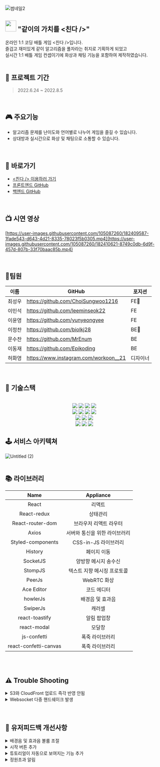 ![썸네일2](https://user-images.githubusercontent.com/105087260/182070652-d0fd7d0e-5e6b-428a-8447-de94e6957891.png)



 ##   <img src="https://user-images.githubusercontent.com/105087260/181887948-75a5a55b-7270-4154-a10e-72b09af0bc3f.png" width="35px"> "같이의 가치를 <친다 />"
 온라인 1:1 코딩 배틀 게임 <친다 />입니다.
 </br>
 즐겁고 재미있게 같이 알고리즘을 풀자라는 취지로 기획하게 되었고 
 </br>
 실시간 1:1 배틀 게임 컨셉이기에 화상과 채팅 기능을 포함하여 제작하였습니다.
<br />
<br />

## 📅 프로젝트 기간

> 2022.6.24 ~ 2022.8.5

<br />


## 🎮 주요기능
-  알고리즘 문제를 난이도와 언어별로 나누어 게임을 즐길 수 있습니다.
-  상대방과 실시간으로 화상 및 채팅으로 소통할 수 있습니다.

<br />

## 🔗 바로가기
- [<친다 /> 이용하러 가기](chinda.live)
- [프론트엔드 GitHub](https://github.com/ChoiSungwoo1216/Chin_da_FE)
- [백엔드 GitHub](https://github.com/biolkj28/AlgorithmGameProject-BE)

<br />

## 📺 시연 영상

[https://user-images.githubusercontent.com/105087260/182409587-1fade543-d643-4d21-8335-78023f5b0305.mp4](https://user-images.githubusercontent.com/105087260/182410621-8749c0db-6d9f-457d-807b-33f70baac85b.mp4)


<br />




##  👥팀원

| 이름     | GitHub                             | 포지션  |
| -------- | ---------------------------------- | --------- |
| 최성우   | https://github.com/ChoiSungwoo1216    | FE🔰 |
| 이민석   | https://github.com/leeminseok22     | FE |
| 이윤영   | https://github.com/yunyeongyee     | FE |
| 이정찬   | https://github.com/biolkj28       | BE🔰     |
| 문수찬   | https://github.com/MrEnum  | BE     |
| 이동재   | https://github.com/Epikoding  | BE     |
| 허화영  | https://www.instagram.com/workoon__21   | 디자이너  |


<br />

## 🔧 기술스택
 <br>
<div align=center>

  <img src="https://img.shields.io/badge/React-60d3f3?style=for-the-badge&logo=react&logoColor=black">
 <img src="https://img.shields.io/badge/styled-c260af?style=for-the-badge&logo=styledcomponents&logoColor=black">
  <img src="https://img.shields.io/badge/Redux-7247b5?style=for-the-badge&logo=redux&logoColor=white"> 
  <img src="https://img.shields.io/badge/Axios-5B0BB5?style=for-the-badge&logo=Axios&logoColor=white">
  
  <br>

  <img src="https://img.shields.io/badge/webrtc-333333?style=for-the-badge&logo=webrtc&logoColor=white">
<img src="https://img.shields.io/badge/SockJs-02B78F?style=for-the-badge&logo=SockJs&logoColor=white">
<img src="https://img.shields.io/badge/Stomp-4A86CF?style=for-the-badge&logo=Stomp&logoColor=white">
   <img src="https://img.shields.io/badge/PeerJS-569A31?style=for-the-badge&logo=Peer S3s3&logoColor=white">
  <br>

 
  <img src="https://img.shields.io/badge/AWS%20S3-232F3E?style=for-the-badge&logo=AmazonAWS&logoColor=FF9A00"/>
  <img src="https://img.shields.io/badge/AWS%20CloudFront-232F3E?style=for-the-badge&logo=AmazonAWS&logoColor=FF9A00"/>
  <img src="https://img.shields.io/badge/AWS%20Route%2053-232F3E?style=for-the-badge&logo=AmazonAWS&logoColor=FF9A00"/>
 
  <br>
  <img src="https://img.shields.io/badge/Visual%20Studio%20Code-0078d7.svg?style=for-the-badge&logo=visual-studio-code&logoColor=white">
  <img src="https://img.shields.io/badge/git-%23F05033.svg?style=for-the-badge&logo=git&logoColor=white">
  <img src="https://img.shields.io/badge/github-%23121011.svg?style=for-the-badge&logo=github&logoColor=white">
</div>
  

## 🕹 서비스 아키텍쳐  
![Untitled (2)](https://user-images.githubusercontent.com/105087260/182111620-31933be1-5cd6-4cc5-a9cf-2438c2fabc6c.png)
<br />
<br>

## 📚 라이브러리
|Name|Appliance|
|:---:|:---:|
|React|리액트|
|React-redux|상태관리|
|React-router-dom|브라우저 리액트 라우터|
|Axios|서버와 통신을 위한 라이브러리|
|Styled-components|CSS-in-JS 라이브러리|
|History|페이지 이동|
|SocketJS|양방향 메시지 송수신|
|StompJS|텍스트 지향 메시징 프로토콜|
|PeerJs|WebRTC 화상|
|Ace Editor|코드 에디터|
|howlerJs|배경음 및 효과음|
|SwiperJs|캐러셀|
|react-toastify|알림 팝업창|
|react-modal|모달창|
|js-confetti|폭죽 라이브러리|
|react-confetti-canvas|폭죽 라이브러리|

<br />
<br />

## ⚠️ Trouble Shooting

<details>
<summary> S3와 CloudFront 업로드 즉각 반영 안됨</summary>
<div markdown="1">
<br>
  * 문제
  <pre> S3 버킷의 내용을 변경했다고 하였지만 사이트에 반영이 되지 않는 이슈</pre>
 * 가설
    - 1. build과정에서 내용 누락 (압축하는 과정에서 정보 누락 가능성).
    - 2. S3 자체적으로 반영이 안되는 경우.
    - 3. CloudFront의 작동 방식의 문제.
 
   * 과정
    - 1. build과정에서 변하지 않는 `index.html`에 내용을 추가해보고 안의 내용물을 변경하고 배포해보았으나, build된 파일을 확인하니 문제가 없었지만, 반영이 되지 않았음.
    - 2. S3에 CloudFront를 연결하지 않고, 내용물은 변경하고 확인해 본 결과, 변경된 내용이 즉각 반응 됨.
 
   *  해결 
  CloudFront의 작동 방식에 대해서 찾아보니 S3에서 파일을 받아올 때 저장된 캐시가 24시간 유지되는 것을 확인하고 이를 무효화( Invalidations) 작업을 실행해 캐시를 삭제.
</div>
</details>

<details>
<summary> Websocket 다중 핸드쉐이크 발생 </summary>
<div markdown="1">
<br>
  * 문제
  <pre> Websocket 다중 핸드쉐이크 발생 </pre>
 * 가설
    - 1. build과정에서 내용 누락 (압축하는 과정에서 정보 누락 가능성).
    - 2. S3 자체적으로 반영이 안되는 경우.
    - 3. CloudFront의 작동 방식의 문제.
 
   * 과정
    - 1. build과정에서 변하지 않는 `index.html`에 내용을 추가해보고 안의 내용물을 변경하고 배포해보았으나, build된 파일을 확인하니 문제가 없었지만, 반영이 되지 않았음.
    - 2. S3에 CloudFront를 연결하지 않고, 내용물은 변경하고 확인해 본 결과, 변경된 내용이 즉각 반응 됨.
 
   *  해결 
  CloudFront의 작동 방식에 대해서 찾아보니 S3에서 파일을 받아올 때 저장된 캐시가 24시간 유지되는 것을 확인하고 이를 무효화( Invalidations) 작업을 실행해 캐시를 삭제.
</div>
</details>

<br />
<br />

## 🙆‍ 유저피드백 개선사항

<details>
  <summary>배경음 및 효과음 볼륨 조절</summary>
  
  * 피드백
  <pre> 볼륨 조절이 필요할 것 같다.<br>
 Mute 기능 추가 요청</pre>
  * 기능 개선
    - 배경음 및 효과음 볼륨을 on/off가 아닌 클릭으로 조절

</details>

<details>
  <summary>시작 버튼 추가</summary>
  
  * 피드백
  <pre>  스타트 버튼이 따로 있다면 어디 있는지 잘 보이지 않는다.<br> 
  입장 후 상대방과 ready를 했음에도 시작이 안되었다.<br> 
  만약 시작을 할 수 있는 버튼 등이 따로 있다면 조금 더 분명하게 나타나도 좋을 것 같다는 의견</pre>
 
  * 기능 개선
    - ready만 누르고 양쪽이 다 누르면 자동으로 시작되었던 기존의 방식에서 상대방이 ready를 눌렀는지 확인 할 수 있게 변경하였고 방장이 게임을 시작할 수 있게 버튼을 추가
</details>

<details>
  <summary>튜토리얼이 자동으로 보여지는 기능 추가</summary>
  
  * 피드백
  <pre>  뒤로 가기 버튼이나 따로 설명이 없어서 뒤로 갈 때 사용하기가 어렵다.<br> 
 이것저것 눌러보다가 언어 누르니까 뒤로 가게 되었다며 서비스에 대한 이해 부족으로 이탈율을 줄이기 위한 개선 필요</pre>
 
  * 기능 개선
    - 최초 사용자에게 튜토리얼이 자동으로 보여지는 기능 추가
</details>

<details>
  <summary>정원초과 알림</summary>
  
  * 피드백
  <pre>  인원이 찬 방에 입장이 가능하다며 개선 요청</pre>
 
  * 기능 개선
    - 정원초과 알림 기능 추가
 
 
</details>


